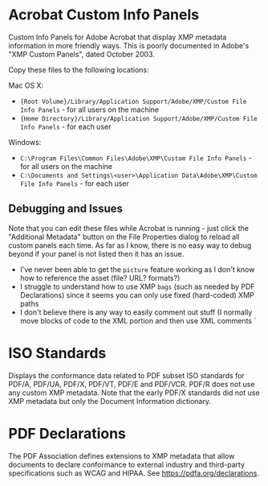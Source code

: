 # Acrobat Custom Info Panels
Custom Info Panels for Adobe Acrobat that display XMP metadata information in more friendly ways. This is poorly documented in Adobe's "XMP Custom Panels", dated October 2003.

Copy these files to the following locations:

Mac OS X:
- `{Root Volume}/Library/Application Support/Adobe/XMP/Custom File Info Panels` - for all users on the machine
- `{Home Directory}/Library/Application Support/Adobe/XMP/Custom File Info Panels` - for each user

Windows:
- `C:\Program Files\Common Files\Adobe\XMP\Custom File Info Panels` - for all users on the machine
- `C:\Documents and Settings\<user>\Application Data\Adobe\XMP\Custom File Info Panels` - for each user

## Debugging and Issues
Note that you can edit these files while Acrobat is running - just click the "Additional Metadata" button on the File Properties dialog to reload all custom panels each time. As far as I know, there is no easy way to debug beyond if your panel is not listed then it has an issue.

- I've never been able to get the `picture` feature working as I don't know how to reference the asset (file? URL? formats?)
- I struggle to understand how to use XMP `bags` (such as needed by PDF Declarations) since it seems you can only use fixed (hard-coded) XMP paths
- I don't believe there is any way to easily comment out stuff (I normally move blocks of code to the XML portion and then use XML comments `<!-- ... -->

# ISO Standards
Displays the conformance data related to PDF subset ISO standards for PDF/A, PDF/UA, PDF/X, PDF/VT, PDF/E and PDF/VCR. PDF/R does not use any custom XMP metadata.
Note that the early PDF/X standards did not use XMP metadata but only the Document Information dictionary. 

# PDF Declarations
The PDF Association defines extensions to XMP metadata that allow documents to declare conformance to external industry and third-party specifications such as WCAG and HIPAA. See https://pdfa.org/declarations. 
